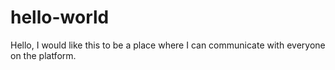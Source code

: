 # hello-world
Hello, I would like this to be a place where I can communicate with everyone on the platform. 
